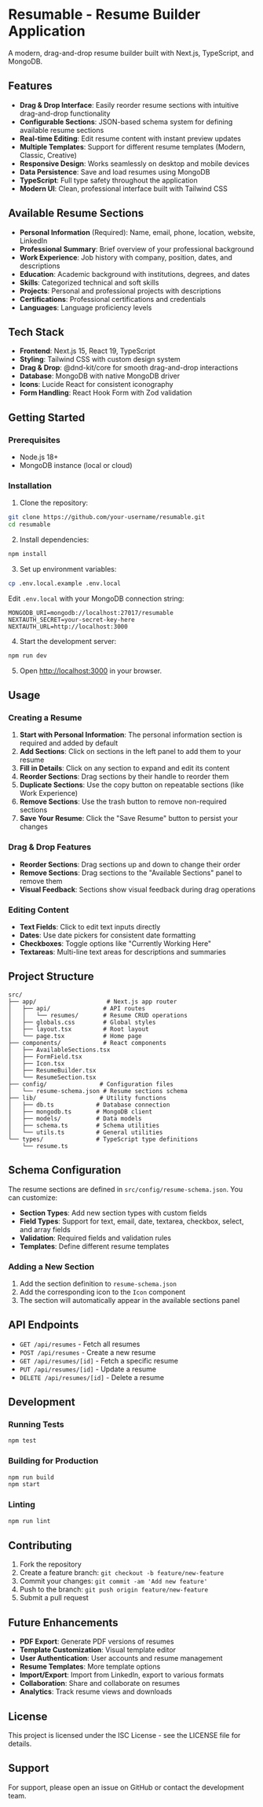 # Resumable - Resume Builder Application

A modern, drag-and-drop resume builder built with Next.js, TypeScript, and MongoDB.

## Features

- **Drag & Drop Interface**: Easily reorder resume sections with intuitive drag-and-drop functionality
- **Configurable Sections**: JSON-based schema system for defining available resume sections
- **Real-time Editing**: Edit resume content with instant preview updates
- **Multiple Templates**: Support for different resume templates (Modern, Classic, Creative)
- **Responsive Design**: Works seamlessly on desktop and mobile devices
- **Data Persistence**: Save and load resumes using MongoDB
- **TypeScript**: Full type safety throughout the application
- **Modern UI**: Clean, professional interface built with Tailwind CSS

## Available Resume Sections

- **Personal Information** (Required): Name, email, phone, location, website, LinkedIn
- **Professional Summary**: Brief overview of your professional background
- **Work Experience**: Job history with company, position, dates, and descriptions
- **Education**: Academic background with institutions, degrees, and dates
- **Skills**: Categorized technical and soft skills
- **Projects**: Personal and professional projects with descriptions
- **Certifications**: Professional certifications and credentials
- **Languages**: Language proficiency levels

## Tech Stack

- **Frontend**: Next.js 15, React 19, TypeScript
- **Styling**: Tailwind CSS with custom design system
- **Drag & Drop**: @dnd-kit/core for smooth drag-and-drop interactions
- **Database**: MongoDB with native MongoDB driver
- **Icons**: Lucide React for consistent iconography
- **Form Handling**: React Hook Form with Zod validation

## Getting Started

### Prerequisites

- Node.js 18+ 
- MongoDB instance (local or cloud)

### Installation

1. Clone the repository:
```bash
git clone https://github.com/your-username/resumable.git
cd resumable
```

2. Install dependencies:
```bash
npm install
```

3. Set up environment variables:
```bash
cp .env.local.example .env.local
```

Edit `.env.local` with your MongoDB connection string:
```
MONGODB_URI=mongodb://localhost:27017/resumable
NEXTAUTH_SECRET=your-secret-key-here
NEXTAUTH_URL=http://localhost:3000
```

4. Start the development server:
```bash
npm run dev
```

5. Open [http://localhost:3000](http://localhost:3000) in your browser.

## Usage

### Creating a Resume

1. **Start with Personal Information**: The personal information section is required and added by default
2. **Add Sections**: Click on sections in the left panel to add them to your resume
3. **Fill in Details**: Click on any section to expand and edit its content
4. **Reorder Sections**: Drag sections by their handle to reorder them
5. **Duplicate Sections**: Use the copy button on repeatable sections (like Work Experience)
6. **Remove Sections**: Use the trash button to remove non-required sections
7. **Save Your Resume**: Click the "Save Resume" button to persist your changes

### Drag & Drop Features

- **Reorder Sections**: Drag sections up and down to change their order
- **Remove Sections**: Drag sections to the "Available Sections" panel to remove them
- **Visual Feedback**: Sections show visual feedback during drag operations

### Editing Content

- **Text Fields**: Click to edit text inputs directly
- **Dates**: Use date pickers for consistent date formatting
- **Checkboxes**: Toggle options like "Currently Working Here"
- **Textareas**: Multi-line text areas for descriptions and summaries

## Project Structure

```
src/
├── app/                    # Next.js app router
│   ├── api/               # API routes
│   │   └── resumes/       # Resume CRUD operations
│   ├── globals.css        # Global styles
│   ├── layout.tsx         # Root layout
│   └── page.tsx           # Home page
├── components/            # React components
│   ├── AvailableSections.tsx
│   ├── FormField.tsx
│   ├── Icon.tsx
│   ├── ResumeBuilder.tsx
│   └── ResumeSection.tsx
├── config/               # Configuration files
│   └── resume-schema.json # Resume sections schema
├── lib/                  # Utility functions
│   ├── db.ts            # Database connection
│   ├── mongodb.ts       # MongoDB client
│   ├── models/          # Data models
│   ├── schema.ts        # Schema utilities
│   └── utils.ts         # General utilities
└── types/               # TypeScript type definitions
    └── resume.ts
```

## Schema Configuration

The resume sections are defined in `src/config/resume-schema.json`. You can customize:

- **Section Types**: Add new section types with custom fields
- **Field Types**: Support for text, email, date, textarea, checkbox, select, and array fields
- **Validation**: Required fields and validation rules
- **Templates**: Define different resume templates

### Adding a New Section

1. Add the section definition to `resume-schema.json`
2. Add the corresponding icon to the `Icon` component
3. The section will automatically appear in the available sections panel

## API Endpoints

- `GET /api/resumes` - Fetch all resumes
- `POST /api/resumes` - Create a new resume
- `GET /api/resumes/[id]` - Fetch a specific resume
- `PUT /api/resumes/[id]` - Update a resume
- `DELETE /api/resumes/[id]` - Delete a resume

## Development

### Running Tests

```bash
npm test
```

### Building for Production

```bash
npm run build
npm start
```

### Linting

```bash
npm run lint
```

## Contributing

1. Fork the repository
2. Create a feature branch: `git checkout -b feature/new-feature`
3. Commit your changes: `git commit -am 'Add new feature'`
4. Push to the branch: `git push origin feature/new-feature`
5. Submit a pull request

## Future Enhancements

- **PDF Export**: Generate PDF versions of resumes
- **Template Customization**: Visual template editor
- **User Authentication**: User accounts and resume management
- **Resume Templates**: More template options
- **Import/Export**: Import from LinkedIn, export to various formats
- **Collaboration**: Share and collaborate on resumes
- **Analytics**: Track resume views and downloads

## License

This project is licensed under the ISC License - see the LICENSE file for details.

## Support

For support, please open an issue on GitHub or contact the development team.